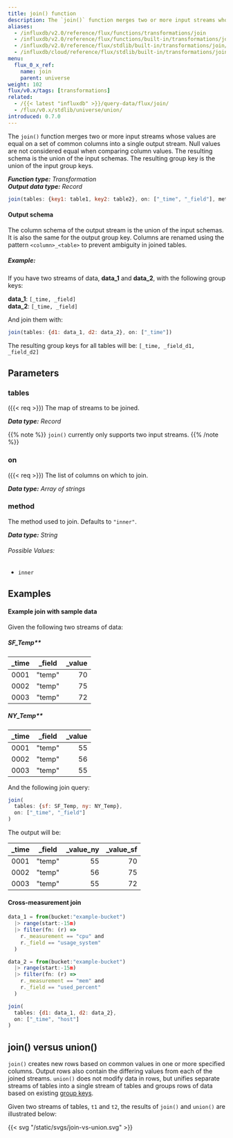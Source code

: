 ```yaml
---
title: join() function
description: The `join()` function merges two or more input streams whose values are equal on a set of common columns into a single output stream.
aliases:
  - /influxdb/v2.0/reference/flux/functions/transformations/join
  - /influxdb/v2.0/reference/flux/functions/built-in/transformations/join/
  - /influxdb/v2.0/reference/flux/stdlib/built-in/transformations/join/
  - /influxdb/cloud/reference/flux/stdlib/built-in/transformations/join/
menu:
  flux_0_x_ref:
    name: join
    parent: universe
weight: 102
flux/v0.x/tags: [transformations]
related:
  - /{{< latest "influxdb" >}}/query-data/flux/join/
  - /flux/v0.x/stdlib/universe/union/
introduced: 0.7.0
---
```


The `join()` function merges two or more input streams whose values are equal on
a set of common columns into a single output stream.
Null values are not considered equal when comparing column values.
The resulting schema is the union of the input schemas.
The resulting group key is the union of the input group keys.

_**Function type:** Transformation_  
_**Output data type:** Record_

```js
join(tables: {key1: table1, key2: table2}, on: ["_time", "_field"], method: "inner")
```

#### Output schema
The column schema of the output stream is the union of the input schemas.
It is also the same for the output group key.
Columns are renamed using the pattern `<column>_<table>` to prevent ambiguity in joined tables.

##### Example:
If you have two streams of data, **data_1** and **data_2**, with the following group keys:

**data_1**: `[_time, _field]`  
**data_2**: `[_time, _field]`

And join them with:

```js
join(tables: {d1: data_1, d2: data_2}, on: ["_time"])
```

The resulting group keys for all tables will be: `[_time, _field_d1, _field_d2]`


## Parameters

### tables
({{< req >}}) The map of streams to be joined.

_**Data type:** Record_

{{% note %}}
`join()` currently only supports two input streams.
{{% /note %}}

### on
({{< req >}}) The list of columns on which to join.

_**Data type:** Array of strings_

### method
The method used to join. Defaults to `"inner"`.

_**Data type:** String_

###### Possible Values:
- `inner`

<!--
- `cross`
- `left`
- `right`
- `full`

{{% note %}}
The `on` parameter and the `cross` method are mutually exclusive.
{{% /note %}}
-->

## Examples

#### Example join with sample data

Given the following two streams of data:

##### SF_Temp**  

| _time  | _field | _value  |
| ------ |:------:| -------:|
| 0001	 | "temp" | 70      |
| 0002	 | "temp" | 75      |
| 0003	 | "temp" | 72      |

##### NY_Temp**  

| _time  | _field | _value  |
| ------ |:------:| -------:|
| 0001	 | "temp" | 55      |
| 0002	 | "temp" | 56      |
| 0003	 | "temp" | 55      |

And the following join query:

```js
join(
  tables: {sf: SF_Temp, ny: NY_Temp},
  on: ["_time", "_field"]
)
```

The output will be:

| _time | _field | _value_ny | _value_sf |
| ----- | ------ | ---------:| ---------:|
| 0001  | "temp" | 55        | 70        |
| 0002  | "temp" | 56        | 75        |
| 0003  | "temp" | 55        | 72        |

#### Cross-measurement join
```js
data_1 = from(bucket:"example-bucket")
  |> range(start:-15m)
  |> filter(fn: (r) =>
    r._measurement == "cpu" and
    r._field == "usage_system"
  )

data_2 = from(bucket:"example-bucket")
  |> range(start:-15m)
  |> filter(fn: (r) =>
    r._measurement == "mem" and
    r._field == "used_percent"
  )

join(
  tables: {d1: data_1, d2: data_2},
  on: ["_time", "host"]
)
```

## join() versus union()
`join()` creates new rows based on common values in one or more specified columns.
Output rows also contain the differing values from each of the joined streams.
`union()` does not modify data in rows, but unifies separate streams of tables
into a single stream of tables and groups rows of data based on existing
[group keys](/influxdb/v2.0/reference/glossary/#group-key).

Given two streams of tables, `t1` and `t2`, the results of `join()` and `union()`
are illustrated below:

{{< svg "/static/svgs/join-vs-union.svg" >}}
